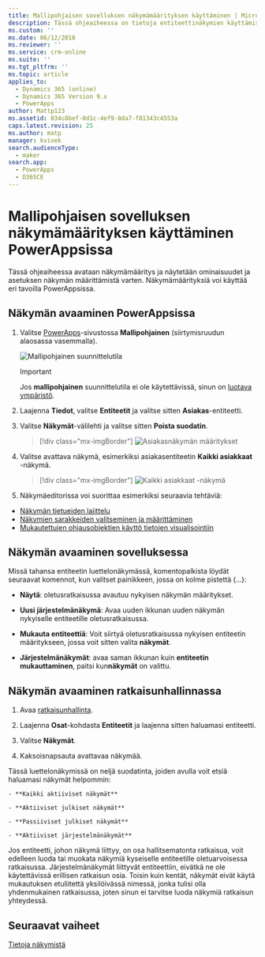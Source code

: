 ```yaml
---
title: Mallipohjaisen sovelluksen näkymämäärityksen käyttäminen | MicrosoftDocs
description: Tässä ohjeaiheessa on tietoja entiteettinäkymien käyttämisestä
ms.custom: ''
ms.date: 06/12/2018
ms.reviewer: ''
ms.service: crm-online
ms.suite: ''
ms.tgt_pltfrm: ''
ms.topic: article
applies_to:
  - Dynamics 365 (online)
  - Dynamics 365 Version 9.x
  - PowerApps
author: Mattp123
ms.assetid: 034c8bef-0d1c-4ef9-8da7-f81343c4553a
caps.latest.revision: 25
ms.author: matp
manager: kvivek
search.audienceType:
  - maker
search.app:
  - PowerApps
  - D365CE
---
```

# <a name="access-a-model-driven-app-view-definition-in-powerapps"></a>Mallipohjaisen sovelluksen näkymämäärityksen käyttäminen PowerAppsissa

 Tässä ohjeaiheessa avataan näkymämääritys ja näytetään ominaisuudet ja asetuksen näkymän määrittämistä varten. Näkymämäärityksiä voi käyttää eri tavoilla PowerAppsissa. 
  
  
## <a name="open-a-view-in-powerapps"></a>Näkymän avaaminen PowerAppsissa

1.  Valitse [PowerApps](https://web.powerapps.com/?utm_source=padocs&utm_medium=linkinadoc&utm_campaign=referralsfromdoc)-sivustossa **Mallipohjainen** (siirtymisruudun alaosassa vasemmalla).  

    ![Mallipohjainen suunnittelutila](media/model-driven-switch.png)

    > [!IMPORTANT]
    > Jos **mallipohjainen** suunnittelutila ei ole käytettävissä, sinun on [luotava ympäristö](https://docs.microsoft.com/powerapps/administrator/create-environment). 

2.  Laajenna **Tiedot**, valitse **Entiteetit** ja valitse sitten **Asiakas**-entiteetti.   
3. Valitse **Näkymät**-välilehti ja valitse sitten **Poista suodatin**.

    > [!div class="mx-imgBorder"] 
    > ![Asiakasnäkymän määritykset](media/account-view-definitions.png)

4. Valitse avattava näkymä, esimerkiksi asiakasentiteetin **Kaikki asiakkaat** -näkymä.

    > [!div class="mx-imgBorder"] 
    > ![Kaikki asiakkaat -näkymä](media/all-accounts-view.png)

5. Näkymäeditorissa voi suorittaa esimerkiksi seuraavia tehtäviä: 
 
- [Näkymän tietueiden lajittelu](configure-sorting.md)
- [Näkymien sarakkeiden valitseminen ja määrittäminen](choose-and-configure-columns.md)
- [Mukautettujen ohjausobjektien käyttö tietojen visualisointiin](use-custom-controls-data-visualizations.md) 

## <a name="open-a-view-from-an-app"></a>Näkymän avaaminen sovelluksessa

Missä tahansa entiteetin luettelonäkymässä, komentopalkista löydät seuraavat komennot, kun valitset painikkeen, jossa on kolme pistettä (...):  
- **Näytä**: oletusratkaisussa avautuu nykyisen näkymän määritykset.  
  
- **Uusi järjestelmänäkymä**: Avaa uuden ikkunan uuden näkymän nykyiselle entiteetille oletusratkaisussa.  
  
- **Mukauta entiteettiä**: Voit siirtyä oletusratkaisussa nykyisen entiteetin määritykseen, jossa voit sitten valita **näkymät**.  
  
- **Järjestelmänäkymät**: avaa saman ikkunan kuin **entiteetin mukauttaminen**, paitsi kun**näkymät** on valittu.  

## <a name="open-a-view-in-solution-explorer"></a>Näkymän avaaminen ratkaisunhallinnassa 
  
1.  Avaa [ratkaisunhallinta](advanced-navigation.md#solution-explorer).  
  
2.  Laajenna **Osat**-kohdasta **Entiteetit** ja laajenna sitten haluamasi entiteetti.  
  
3.  Valitse **Näkymät**.  
  
4.  Kaksoisnapsauta avattavaa näkymää.  
  
 Tässä luettelonäkymissä on neljä suodatinta, joiden avulla voit etsiä haluamasi näkymät helpommin:  
  
    - **Kaikki aktiiviset näkymät**  
  
    - **Aktiiviset julkiset näkymät**  
  
    - **Passiiviset julkiset näkymät**  
  
    - **Aktiiviset järjestelmänäkymät**  
  
 Jos entiteetti, johon näkymä liittyy, on osa hallitsematonta ratkaisua, voit edelleen luoda tai muokata näkymiä kyseiselle entiteetille oletuarvoisessa ratkaisussa. Järjestelmänäkymät liittyvät entiteettiin, eivätkä ne ole käytettävissä erillisen ratkaisun osia. Toisin kuin kentät, näkymät eivät käytä mukautuksen etuliitettä yksilöivässä nimessä, jonka tulisi olla yhdenmukainen ratkaisussa, joten sinun ei tarvitse luoda näkymiä ratkaisun yhteydessä. 
 
## <a name="next-steps"></a>Seuraavat vaiheet
[Tietoja näkymistä](create-edit-views.md)


